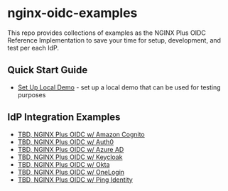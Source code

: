 # nginx-oidc-examples

This repo provides collections of examples as the NGINX Plus OIDC Reference Implementation to save your time for setup, development, and test per each IdP.

## Quick Start Guide

- [Set Up Local Demo](./001-oidc-local-test/README.md) - set up a local demo that can be used for testing purposes

## IdP Integration Examples

- [TBD, NGINX Plus OIDC w/ Amazon Cognito]()
- [TBD, NGINX Plus OIDC w/ Auth0]()
- [TBD, NGINX Plus OIDC w/ Azure AD]()
- [TBD, NGINX Plus OIDC w/ Keycloak]()
- [TBD, NGINX Plus OIDC w/ Okta]()
- [TBD, NGINX Plus OIDC w/ OneLogin]()
- [TBD, NGINX Plus OIDC w/ Ping Identity]()
